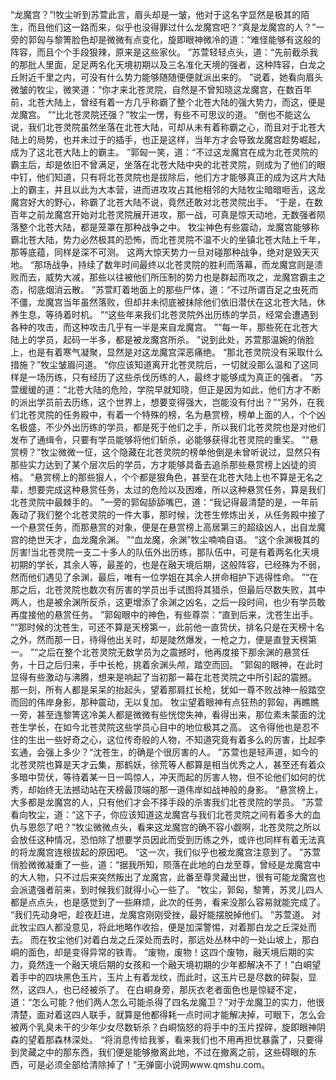 “龙魔宫？”!牧尘听到苏萱此言，眉头却是一皱，他对于这名字显然是极其的陌生，而且他们这一路而来，似乎也没得罪过什么龙魔宫吧？“真是龙魔宫的人？”一旁的郭匈与黎箐脸色却是微微有点变化，旋即眼神微冷的道：“难怪能够有这般的阵容，而且个个手段狠辣，原来是这些家伙。
”苏萱轻轻点头，道：“先前截杀我的那批人里面，足足两名化天境初期以及三名准化天境的强者，这种阵容，白龙之丘附近千里之内，可没有什么势力能够随随便便就派出来的。
”说着，她看向眉头微皱的牧尘，微笑道：“你才来北苍灵院，自然是不曾知晓这龙魔宫，在数百年前，北苍大陆上，曾经有着一方几乎称霸了整个北苍大陆的强大势力，而这，便是龙魔宫。
”“比北苍灵院还强？”牧尘一愣，有些不可思议的道。
“倒也不能这么说，我们北苍灵院虽然坐落在北苍大陆，可却从未有着称霸之心，而且对于北苍大陆上的局势，也并未过于的插手，也正是这样，当年方才会导致龙魔宫趁势崛起，成为了这北苍大陆上的霸主。
”郭匈一笑，道：“不过这龙魔宫在成为北苍灵院的霸主后，却是依旧不曾满足，坐落在北苍大陆中央的北苍灵院，则成为了他们的眼中钉，他们知道，只有将北苍灵院也是拔除后，他们方才能够真正的成为这片大陆上的霸主，并且以此为大本营，进而进攻攻占其他相邻的大陆牧尘暗暗咂舌，这龙魔宫好大的野心，称霸了北苍大陆不说，竟然还敢对北苍灵院出手。
“于是，在数百年之前龙魔宫开始对北苍灵院展开进攻，那一战，可真是惊天动地，无数强者陨落整个北苍大陆，都是笼罩在那种战争之中。
牧尘神色有些震动，龙魔宫能够称霸北苍大陆，势力必然极其的恐怖，而北苍灵院不温不火的坐镇北苍大陆上千年，那等底蕴，同样是深不可测。
这两大惊天势力一旦对碰那种战争，绝对是毁天灭地。
“那场战争，持续了数年时间最终以北苍灵院的胜利而落幕，而龙魔宫则是溃败而去，威势大减，那些以往被他们所压制的势力也是群起而攻之，龙魔宫霸主之态，彻底烟消云散。
”苏萱盯着地面上的那些尸体，道：“不过所谓百足之虫死而不僵，龙魔宫当年虽然落败，但却并未彻底被抹除他们依旧潜伏在这北苍大陆，休养生息，等待着时机。
”“这些年来我们北苍灵院外出历练的学员，经常会遭遇到各种的攻击，而这种攻击几乎有一半是来自龙魔宫。
”“每一年，那些死在北苍大陆上的学员，起码一半多，都是被龙魔宫所杀。
”说到此处，苏萱那温婉的俏脸上，也是有着寒气凝聚，显然是对这龙魔宫深恶痛绝。
“那北苍灵院没有采取什么措施？”牧尘皱眉问道。
“你应该知道离开北苍灵院后，一切就没那么温和了这同样是一场历练，只有经历了这些杀伐历练的人，最终才能够成为真正的强者。
”苏萱缓缓的道：“北苍大陆的危险，学院早就知晓，但正是因为如此，他们方才不断的派出学员前去历练，这个世界上，想要变得强大，岂能没有付出？”“另外，在我们北苍灵院的任务殿中，有着一个特殊的榜，名为悬赏榜，榜单上面的人，个个凶名极盛，不少外出历练的学员，都是死于他们之手，所以我们北苍灵院也是对他们发布了通缉令，只要有学员能够将他们斩杀，必能够获得北苍灵院的重奖。
”“悬赏榜？”牧尘微微一怔，这个隐藏在北苍灵院的榜单他倒是未曾听说过，显然只有那些实力达到了某个层次后的学员，方才能够具备去追杀那些悬赏榜上凶徒的资格。
“悬赏榜上的那些狠人，个个都是狠角色，甚至在北苍大陆上也不算是无名之辈，想要完成这种悬赏任务，太过的危险以及困难，所以这种悬赏任务，算是我们北苍灵院中最棘手的。
”一旁的郭匈舔舔嘴巴，道：“我记得最清楚的是，一年前轰动了我们整个北苍灵院的一件大事，那时候，沈苍生修炼出关，从任务殿中接了一个悬赏任务，而那悬赏的对象，便是在悬赏榜上高居第三的超级凶人，出自龙魔宫的绝世天才，血龙魔余渊。
”“血龙魔，余渊”牧尘喃喃自语。
“这个余渊极其的厉害!当北苍灵院一支二十多人的队伍外出历练，那队伍中，可是有着两名化天境初期的学长，其余人等，最差的，也是在融天境后期，这般阵容，已经殊为不弱，然而他们遇见了余渊，最后，唯有一位学姐在其余人拼命相护下逃得性命。
”“在那之后，北苍灵院也数次有厉害的学员出手试图将其猎杀，但最后尽数失败，其中两人，也是被余渊所反杀，这更增添了余渊之凶名，之后一段时间，也少有学员敢再度接他的悬赏任务。
”郭匈眼中的神色，有些尊崇：“直到后来，沈苍生出手。
”“那时候的沈苍生，可还不算是天榜第一，此前他一直贽伏，排名只是在天榜十名之外，然而那一日，待得他出关时，却是陡然爆发，一枪之力，便是直登天榜第一。
”“之后在整个北苍灵院无数学员为之震撼时，他再度接下那余渊的悬赏任务，十日之后归来，手中长枪，挑着余渊头颅，踏空而回。
”郭匈的眼神，在此时显得有些激动与沸腾，想来是响起了当初那一幕在北苍灵院之中所引起的震撼。
那一刻，所有人都是呆呆的抬起头，望着那肩扛长枪，犹如一尊不败战神一般踏空而回的伟岸身影，那种震动，无以复加。
牧尘望着眼神有点狂热的郭匈，再瞧瞧一旁，甚至连黎箐这冷美人都是微微有些恍惚失神，看得出来，那位素未蒙面的沈苍生学长，在如今北苍灵院这些学员心目中的地位极其之高。
这令得他也是忍不住的生出一些好奇之心，这位传奇般的人物，不知道究竟有着多么的厉害，比起李玄通，会强上多少？“沈苍生，的确是个很厉害的人。
”苏萱也是轻声道，如今的北苍灵院也算是天才云集，那鹤妖，徐荒等人都算是相当优秀之人，甚至还有着众多暗中贽伏，等待着某一日一鸣惊人，冲天而起的厉害人物，但不论他们如何的优秀，却始终无法撼动站在天榜最顶端的那一道伟岸如战神般的身影。
“悬赏榜上，大多都是龙魔宫的人，只有他们才会不择手段的杀害我们北苍灵院的学员。
”苏萱看向牧尘，道：“这下子，你应该知道这龙魔宫与我们北苍灵院之间有着多大的血仇与恩怨了吧？”牧尘微微点头，看来这龙魔宫的确不容小觑啊，北苍灵院之所以会放任这种情况，恐怕除了想要学员因此而受到历练之外，或许也同样有着无法真的将龙魔宫连根拔起的原因吧。
“这一次，我们似乎也被龙魔宫注意到了。
”苏萱俏脸微微凝重了一些，道：“据我所知，陨落在此地的白龙至尊，曾经是龙魔宫中的大人物，只不过后来突然叛出了龙魔宫，此番至尊灵藏出世，很有可能龙魔宫也会派遣强者前来，到时候我们就得小心一些了。
”牧尘，郭匈，黎箐，苏灵儿四人都是点点头，也是感觉到了一些麻烦，此次的任务，看来没那么容易就能完成了。
“我们先动身吧，趁夜赶进，龙魔宫刚刚受挫，最好能摆脱掉他们。
”苏萱道。
对此牧尘四人都没意见，将此地略作收拾，便是加深警惕，对着那白龙之丘深处而去。
而在牧尘他们对着白龙之丘深处而去时，那远处丛林中的一处山坡上，那白峒的面色，却是变得异常的铁青。
“废物，废物！这四个废物，融天境后期的实力，竟然连一个融天境后期的女孩和一个融天境初期的少年都解决不了！”白峒望着手中的四块黑色玉片，玉片上有着龙纹，而此时，这玉片已是尽数的碎裂，显然，这四人，也已经被杀了。
在白峒身旁，那灰衣老者面色也是惊疑不定，道：“怎么可能？他们两人怎么可能杀得了四名龙魔卫？”对于龙魔卫的实力，他很清楚，面对着这四人联手，就算是他都得耗一点时间才能解决掉，可眼下，怎么会被两个乳臭未干的少年少女尽数斩杀？白峒恼怒的将手中的玉片捏碎，旋即眼神阴森的望着那森林深处。
“将消息传给我爹，看来我们也不用再担忧暴露了，只要得到灵藏之中的那东西，我们便是能够撤离此地，不过在撤离之前，这些碍眼的东西，可是必须全部给清除掉了！”无弹窗小说网www.qmshu.com。
